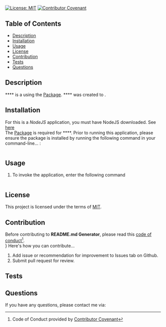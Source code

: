 # 
  [![License: MIT](https://img.shields.io/badge/License-MIT-yellow.svg)](https://opensource.org/licenses/MIT)
  [![Contributor Covenant](https://img.shields.io/badge/Contributor%20Covenant-2.1-4baaaa.svg)](code_of_conduct.md)

## Table of Contents
- [Description](#description)
- [Installation](#installation)
- [Usage](#usage)
- [License](#license)
- [Contribution](#contribution)
- [Tests](#tests)
- [Questions](#questions)

## Description
  **** is a  using the [ Package](). **** was created to .
  
## Installation
  For this is a _NodeJS_ application, you must have NodeJS downloaded.  See [here](https://nodejs.org/en/download/)<br>
  The [ Package]() is required for ****.  Prior to running this application, please ensure the  package is installed by running the following command in your command-line... :
  
  ```
  
  ```

## Usage
  1. To invoke the application, enter the following command
  ```
  
  ```

## License
  This project is licensed under the terms of [MIT](https://opensource.org/licenses/MIT).
  
## Contribution
Before contributing to **README.md Generator**, please read this [code of conduct](code_of_conduct.md)[^1].<br>}
Here's how you can contribute...
1. Add issue or recommendation for improvement to Issues tab on Github.
2. Submit pull request for review.
  
## Tests


## Questions
  If you have any questions, please contact me via:
  
  

  [^1]: Code of Conduct provided by [Contributor Covenant](https://www.contributor-covenant.org/)
  